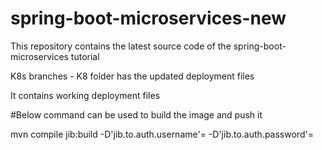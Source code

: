 # spring-boot-microservices-new
This repository contains the latest source code of the spring-boot-microservices tutorial


K8s branches - K8 folder has the updated deployment files

It contains working deployment files

#Below command can be used to build the image and push it


mvn compile jib:build -D'jib.to.auth.username'=<username> -D'jib.to.auth.password'=<password>


